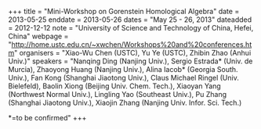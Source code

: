 +++
title = "Mini-Workshop on Gorenstein Homological Algebra"
date = 2013-05-25
enddate = 2013-05-26
dates = "May 25 - 26, 2013"
dateadded = 2012-12-12
note = "University of Science and Technology of China, Hefei, China"
webpage = "http://home.ustc.edu.cn/~xwchen/Workshops%20and%20conferences.htm"
organisers = "Xiao-Wu Chen (USTC), Yu Ye (USTC), Zhibin Zhao (Anhui Univ.)"
speakers = "Nanqing Ding (Nanjing Univ.), Sergio Estrada* (Univ. de Murcia), Zhaoyong Huang (Nanjing Univ.), Alina Iacob* (Georgia South. Univ.), 
Fan Kong (Shanghai Jiaotong Univ.), Claus Michael Ringel (Univ. Bielefeld), Baolin Xiong (Beijing Univ. Chem. Tech.), 
Xiaoyan Yang (Northwest Normal Univ.), Lingling Yao (Southeast Univ.), Pu Zhang (Shanghai Jiaotong Univ.), Xiaojin Zhang (Nanjing Univ. Infor. Sci. Tech.)

*=to be confirmed"
+++
